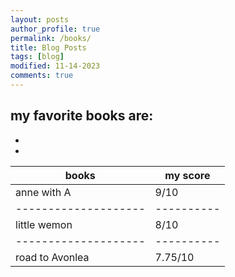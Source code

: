 ```yaml
---
layout: posts
author_profile: true
permalink: /books/
title: Blog Posts
tags: [blog]
modified: 11-14-2023
comments: true
---
```

my favorite books are:
-
-
-
| books              | my score |
|--------------------|----------|
|anne with A         |9/10      |
|--------------------|----------|
|little wemon        |8/10      |
|--------------------|----------|
|road to Avonlea     |7.75/10   |
